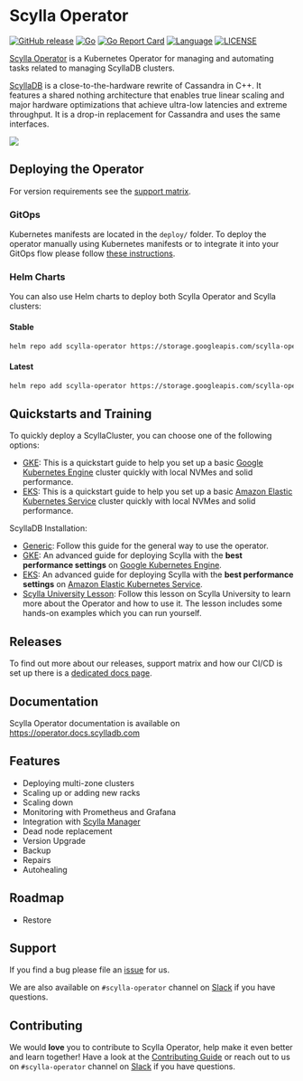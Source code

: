 # Scylla Operator

[![GitHub release](https://img.shields.io/github/tag/scylladb/scylla-operator.svg?label=release)](https://github.com/scylladb/scylla-operator/releases)
[![Go](https://github.com/scylladb/scylla-operator/actions/workflows/go.yaml/badge.svg?branch=master)](https://github.com/scylladb/scylla-operator/actions/workflows/go.yaml?query=branch%3Amaster)
[![Go Report Card](https://goreportcard.com/badge/github.com/scylladb/scylla-operator)](https://goreportcard.com/report/github.com/scylladb/scylla-operator)
[![Language](https://img.shields.io/badge/Language-Go-blue.svg)](https://golang.org/)
[![LICENSE](https://img.shields.io/github/license/scylladb/scylla-operator.svg)](https://github.com/scylladb/scylla-operator/blob/master/LICENSE)


[Scylla Operator](https://github.com/scylladb/scylla-operator) is a Kubernetes Operator for managing and automating tasks related to managing ScyllaDB clusters.

[ScyllaDB](https://www.scylladb.com) is a close-to-the-hardware rewrite of Cassandra in C++. It features a shared nothing architecture that enables true linear scaling and major hardware optimizations that achieve ultra-low latencies and extreme throughput. It is a drop-in replacement for Cassandra and uses the same interfaces.

![](logo.png)

## Deploying the Operator
For version requirements see the [support matrix](https://operator.docs.scylladb.com/stable/support/releases.html).

### GitOps
Kubernetes manifests are located in the `deploy/` folder. To deploy the operator manually using Kubernetes manifests or to integrate it into your GitOps flow please follow [these instructions](./deploy/README.md). 

### Helm Charts
You can also use Helm charts to deploy both Scylla Operator and Scylla clusters:

#### Stable
```bash
helm repo add scylla-operator https://storage.googleapis.com/scylla-operator-charts/stable
```

#### Latest
```bash
helm repo add scylla-operator https://storage.googleapis.com/scylla-operator-charts/latest
```


## Quickstarts and Training
To quickly deploy a ScyllaCluster, you can choose one of the following options:

* [GKE](https://operator.docs.scylladb.com/stable/quickstarts/gke.html): This is a quickstart guide to help you set up a basic [Google Kubernetes Engine](https://cloud.google.com/kubernetes-engine) cluster quickly with local NVMes and solid performance.
* [EKS](https://operator.docs.scylladb.com/stable/quickstarts/eks.html): This is a quickstart guide to help you set up a basic [Amazon Elastic Kubernetes Service](https://aws.amazon.com/eks/) cluster quickly with local NVMes and solid performance.

ScyllaDB Installation: 
* [Generic](https://operator.docs.scylladb.com/stable/installation/kubernetes/generic.html): Follow this guide for the general way to use the operator.
* [GKE](https://operator.docs.scylladb.com/stable/installation/kubernetes/gke.html): An advanced guide for deploying Scylla with the **best performance settings** on [Google Kubernetes Engine](https://cloud.google.com/kubernetes-engine).
* [EKS](https://operator.docs.scylladb.com/stable/installation/kubernetes/eks.html): An advanced guide for deploying Scylla with the **best performance settings** on [Amazon Elastic Kubernetes Service](https://aws.amazon.com/eks/).
* [Scylla University Lesson](https://university.scylladb.com/courses/scylla-operations/lessons/kubernetes-operator/): Follow this lesson on Scylla University to learn more about the Operator and how to use it. The lesson includes some hands-on examples which you can run yourself. 

## Releases
To find out more about our releases, support matrix and how our CI/CD is set up there is a [dedicated docs page](https://operator.docs.scylladb.com/stable/support/releases.html).

## Documentation
Scylla Operator documentation is available on https://operator.docs.scylladb.com

## Features
* Deploying multi-zone clusters
* Scaling up or adding new racks
* Scaling down
* Monitoring with Prometheus and Grafana
* Integration with [Scylla Manager](https://docs.scylladb.com/operating-scylla/manager/)
* Dead node replacement
* Version Upgrade
* Backup
* Repairs
* Autohealing

## Roadmap
<!---
TODO: Link a dedicated roadmap.
-->
* Restore

## Support
If you find a bug please file an [issue](https://github.com/scylladb/scylla-operator/issues) for us.

We are also available on `#scylla-operator` channel on [Slack](https://scylladb-users.slack.com) if you have questions.

## Contributing
We would **love** you to contribute to Scylla Operator, help make it even better and learn together! Have a look at the [Contributing Guide](CONTRIBUTING.md) or reach out to us on `#scylla-operator` channel on [Slack](https://scylladb-users.slack.com/) if you have questions.
